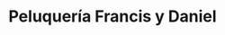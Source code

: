---
title: "Peluquería Francis y Daniel"
url: /cazorla/peluqueria-francis-y-daniel/
shop: Friseur
---